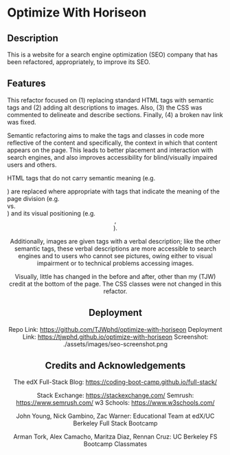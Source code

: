 # Optimize With Horiseon

## Description

This is a website for a search engine optimization (SEO) company that has been refactored, appropriately, to improve its SEO.

## Features

This refactor focused on (1) replacing standard HTML tags with semantic tags and (2) adding alt descriptions to images. Also, (3) the CSS was commented to delineate and describe sections. Finally, (4) a broken nav link was fixed.

Semantic refactoring aims to make the tags and classes in code more reflective of the content
and specifically, the context in which that content appears on the page. This leads to better placement and interaction with search engines, and also improves accessibility for blind/visually impaired users and others.

HTML tags that do not carry semantic meaning (e.g. <div>) are replaced where appropriate with tags that indicate the meaning of the page division (e.g. <main> vs. <aside>) and its visual positioning (e.g. <header>, <footer>).

Additionally, images are given <alt> tags with a verbal description; like the other semantic tags, these verbal descriptions are more accessible to search engines and to users who cannot see pictures, owing either to visual impairment or to technical problems accessing images.

Visually, little has changed in the before and after, other than my (TJW) credit at the bottom of the page. The CSS classes were not changed in this refactor.

## Deployment

Repo Link: https://github.com/TJWphd/optimize-with-horiseon
Deployment Link: https://tjwphd.github.io/optimize-with-horiseon
Screenshot: ./assets/images/seo-screenshot.png

## Credits and Acknowledgements

The edX Full-Stack Blog: https://coding-boot-camp.github.io/full-stack/

Stack Exchange: https://stackexchange.com/
Semrush: https://www.semrush.com/
w3 Schools: https://www.w3schools.com/

John Young, Nick Gambino, Zac Warner:
Educational Team at edX/UC Berkeley Full Stack Bootcamp

Arman Tork, Alex Camacho, Maritza Diaz, Rennan Cruz:
UC Berkeley FS Bootcamp Classmates
